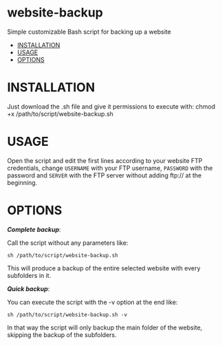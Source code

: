 # website-backup
Simple customizable Bash script for backing up a website

- [INSTALLATION](#installation)
- [USAGE](#usage)
- [OPTIONS](#options)

# INSTALLATION

Just download the .sh file and give it permissions to execute with:
    chmod +x /path/to/script/website-backup.sh

# USAGE

Open the script and edit the first lines according to your website FTP credentials, change `USERNAME` with your FTP username, `PASSWORD` with the password and `SERVER` with the FTP server without adding ftp:// at the beginning.


# OPTIONS

***Complete backup***:

Call the script without any parameters like:

    sh /path/to/script/website-backup.sh
  
This will produce a backup of the entire selected website with every subfolders in it.

***Quick backup***:

You can execute the script with the -v option at the end like:
  
    sh /path/to/script/website-backup.sh -v
  
In that way the script will only backup the main folder of the website, skipping the backup of the subfolders.
